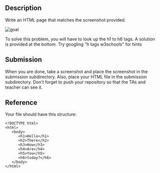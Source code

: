 ## Description

Write an HTML page that matches the screenshot provided.

![goal](screenshot.png)

To solve this problem, you will have to look up the h1 to h6 tags. A solution is provided at the bottom. Try googling "h tags w3schools" for hints

## Submission

When you are done, take a screenshot and place the screenshot in the submission subdirectory. Also, place your HTML file in the submission subdirectory. Don't forget to push your repository so that the TAs and teacher can see it.

## Reference

Your file should have this structure:

```
<!DOCTYPE html>
<html>
   <body>
      <h1>Hello</h1>
      <h2>There</h2>
      <h3>How</h3>
      <h4>Are</h4>
      <h5>You</h5>
      <h6>today?</h6>
   </body>
</html>
```
